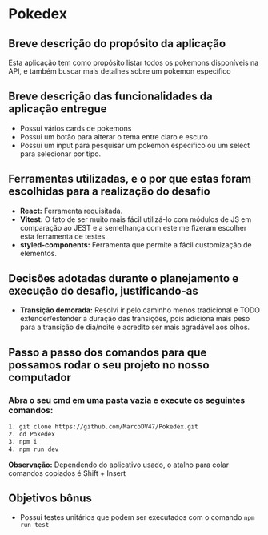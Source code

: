 # Pokedex

## Breve descrição do propósito da aplicação
Esta aplicação tem como propósito listar todos os pokemons disponíveis na API, e também buscar mais detalhes sobre um pokemon específico

## Breve descrição das funcionalidades da aplicação entregue
- Possui vários cards de pokemons
- Possui um botão para alterar o tema entre claro e escuro
- Possui um input para pesquisar um pokemon específico ou um select para selecionar por tipo.

## Ferramentas utilizadas, e o por que estas foram escolhidas para a realização do desafio

- **React:** Ferramenta requisitada.
- **Vitest:** O fato de ser muito mais fácil utilizá-lo com módulos de JS em comparação ao JEST e a semelhança com este me fizeram escolher esta ferramenta de testes.
- **styled-components:** Ferramenta que permite a fácil customização de elementos.

## Decisões adotadas durante o planejamento e execução do desafio, justificando-as

- **Transição demorada:** Resolvi ir pelo caminho menos tradicional e TODO extender/estender a duração das transições, pois adiciona mais peso para a transição de dia/noite e acredito ser mais agradável aos olhos.

## Passo a passo dos comandos para que possamos rodar o seu projeto no nosso computador

### Abra o seu cmd em uma pasta vazia e execute os seguintes comandos:

```sh
1. git clone https://github.com/MarcoDV47/Pokedex.git
2. cd Pokedex
3. npm i
4. npm run dev
```

**Observação:**
Dependendo do aplicativo usado, o atalho para colar comandos copiados é Shift + Insert

## Objetivos bônus
- Possui testes unitários que podem ser executados com o comando `npm run test`
